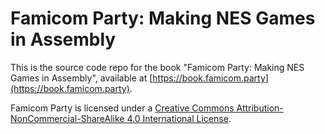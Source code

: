 # Famicom Party: Making NES Games in Assembly

This is the source code repo for the book "Famicom Party: Making NES Games in Assembly",
available at [https://book.famicom.party](https://book.famicom.party).

Famicom Party is licensed under a [Creative Commons Attribution-NonCommercial-ShareAlike 4.0 International License](https://creativecommons.org/licenses/by-nc-sa/4.0/).
